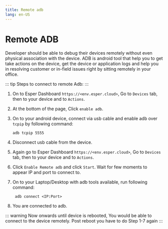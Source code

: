 ```yaml
---
title: Remote adb
lang: en-US
---
```


# Remote ADB

Developer should be able to debug their devices remotely without even physical association with the device. ADB is android tool that help you to get take actions on the device, get the device or application logs and help you in resolving customer or in-field issues right by sitting remotely in your office.

::: tip
Steps to connect to remote Adb:
:::

1. On to Esper Dashboard `https://<env.esper.cloud>`, Go to  `Devices` tab, then to your device  and to `Actions`.

2. At the bottom of the page, Click `enable adb`.

3. On to your android device, connect via usb cable and enable adb over `tcpip` by following command:
   ``` js{4}
   adb tcpip 5555
    ```
4. Disconnect usb cable from the device.

5. Again go to Esper Dashboard `https://<env.esper.cloud>`, Go to  `Devices` tab, then to your device  and to `Actions`.

6. Click `Enable Remote adb` and click `Start`. Wait for few moments to appear IP and port to connect to.

7. On to your Laptop/Desktop with adb tools available, run following command:
   ``` js{4}
    adb connect <IP:Port>
   ```
8. You are connected to adb.

::: warning
 Now onwards until device is rebooted, You would be able to connect to the device remotely.  Post reboot you have to do Step 1-7 again
:::
